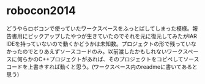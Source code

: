 # robocon2014

どうやらロボコンで使っていたワークスペースをふっとばしてしまった模様。報告書用にピックアップしたやつが生きていたのでそれを元に復元してみたがIAR IDEを持っていないので動くかどうかは未知数。プロジェクトの形で残っていなかったのでとりあえずソースコードのみ。以前渡したかもしれないワークスペースに何らかのC++プロジェクトがあれば、そのプロジェクトをコピペしてソースコードを上書きすれば動くと思う。(ワークスペース内のreadmeに書いてあると思う)

